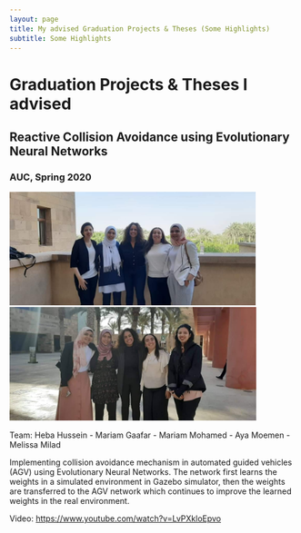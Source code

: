 ```yaml
---
layout: page
title: My advised Graduation Projects & Theses (Some Highlights)
subtitle: Some Highlights
---
```


# Graduation Projects & Theses I advised

## Reactive Collision Avoidance using Evolutionary Neural Networks

### AUC, Spring 2020
<img src="GPs/AUC20-GANN_Car_1.jpeg" height="200">
<img src="GPs/AUC20-GANN_Car_2.jpeg" height="200">

Team: Heba Hussein - Mariam Gaafar - Mariam Mohamed - Aya Moemen - Melissa Milad


Implementing collision avoidance mechanism in automated guided vehicles (AGV) using Evolutionary Neural Networks. The network first learns the weights in a simulated environment in Gazebo simulator, then the weights are transferred to the AGV network which continues to improve the learned weights in the real environment. 

Video: https://www.youtube.com/watch?v=LvPXkloEpvo 
